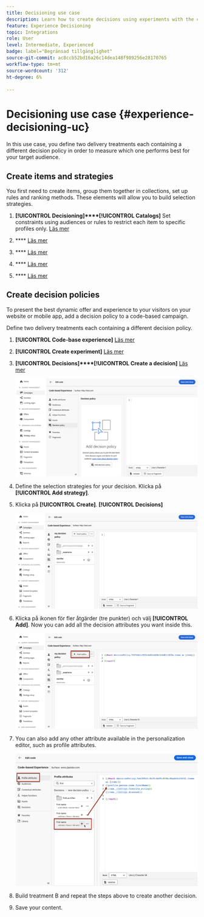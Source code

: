 ```yaml
---
title: Decisioning use case
description: Learn how to create decisions using experiments with the code-based channel
feature: Experience Decisioning
topic: Integrations
role: User
level: Intermediate, Experienced
badge: label="Begränsad tillgänglighet"
source-git-commit: ac8ccb52bd16a26c14dea148f989256e28170765
workflow-type: tm+mt
source-wordcount: '312'
ht-degree: 6%

---
```


# Decisioning use case {#experience-decisioning-uc}

In this use case, you define two delivery treatments each containing a different decision policy in order to measure which one performs best for your target audience.

## Create items and strategies

You first need to create items, group them together in collections, set up rules and ranking methods. These elements will allow you to build selection strategies.

1. **[!UICONTROL Decisioning]****[!UICONTROL  Catalogs]** Set constraints using audiences or rules to restrict each item to specific profiles only. [Läs mer](items.md)

   <!--
   1. From the items list, click the **[!UICONTROL Edit schema]** button  and edit the custom attributes if needed. [Learn how to work with catalogs](catalogs.md)-->

1. **** [Läs mer](collections.md)

1. **** [Läs mer](rules.md)

1. **** [Läs mer](ranking.md)

1. **** [Läs mer](selection-strategies.md)

## Create decision policies

To present the best dynamic offer and experience to your visitors on your website or mobile app, add a decision policy to a code-based campaign.

Define two delivery treatments each containing a different decision policy.

1. **[!UICONTROL Code-base experience]** [Läs mer](../code-based/create-code-based.md)

1. **[!UICONTROL Create experiment]** [Läs mer](../content-management/content-experiment.md)

1. **[!UICONTROL Decisions]****[!UICONTROL Create a decision]** [Läs mer](create-decision.md)

   ![](assets/decision-code-based-create.png)

1. Define the selection strategies for your decision. Klicka på **[!UICONTROL Add strategy]**.

1. Klicka på **[!UICONTROL Create]**. **[!UICONTROL Decisions]**

   ![](assets/decision-code-based-decision-added.png)

1. Klicka på ikonen för fler åtgärder (tre punkter) och välj **[!UICONTROL Add]**. Now you can add all the decision attributes you want inside this.

   ![](assets/decision-code-based-add-decision.png)

1. You can also add any other attribute available in the personalization editor, such as profile attributes.

   ![](assets/decision-code-based-decision-profile-attribute.png)

1. Build treatment B and repeat the steps above to create another decision.

1. Save your content.


